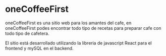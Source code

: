 # oneCoffeeFirst


oneCoffeeFirst es una sitio web para los amantes del cafe, en oneCoffeeFirst podes encontrar todo tipo de recetas para preparar cafe con todo tipo de cafetera. 

El sitio está desarrollado utilizando la libreria de javascript React para el frontend y mySQL en el backend.

